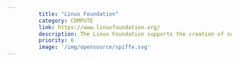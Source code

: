 ```yaml
---
          title: "Linux Foundation"
          category: COMPUTE
          link: https://www.linuxfoundation.org/
          description: The Linux Foundation supports the creation of sustainable open source ecosystems by providing financial and intellectual resources, infrastructure, services, events, and training.
          priority: 6
          image: '/img/opensource/spiffe.svg'
---
```

          